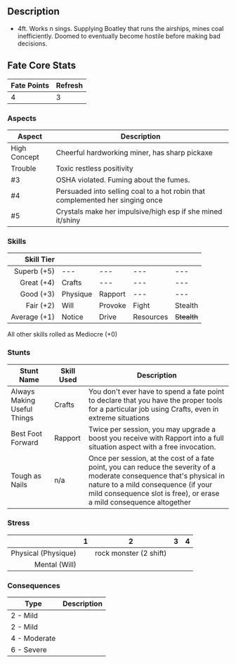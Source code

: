 ## Description
- 4ft. Works n sings. Supplying Boatley that runs the airships, mines coal inefficiently. Doomed to eventually become hostile before making bad decisions.
## Fate Core Stats

| Fate Points | Refresh |
| ----------- | ------- |
| 4           | 3       |
### Aspects

| Aspect       | Description                                                                   |
| ------------ | ----------------------------------------------------------------------------- |
| High Concept | Cheerful hardworking miner, has sharp pickaxe                                 |
| Trouble      | Toxic restless positivity                                                     |
| #3           | OSHA violated. Fuming about the fumes.                                        |
| #4           | Persuaded into selling coal to a hot robin that complemented her singing once |
| #5           | Crystals make her impulsive/high esp if she mined it/shiny                    |

### Skills

| **Skill Tier** |          |         |           |             |
| -------------: | -------- | ------- | --------- | ----------- |
|    Superb (+5) | ---      | ---     | ---       | ---         |
|     Great (+4) | Crafts   | ---     | ---       | ---         |
|      Good (+3) | Physique | Rapport | ---       | ---         |
|      Fair (+2) | Will     | Provoke | Fight     | Stealth     |
|   Average (+1) | Notice   | Drive   | Resources | ~~Stealth~~ |
All other skills rolled as Mediocre (+0)
### Stunts

| Stunt Name                  | Skill Used | Description                                                                                                                                                                                                                          |
| --------------------------- | ---------- | ------------------------------------------------------------------------------------------------------------------------------------------------------------------------------------------------------------------------------------ |
| Always Making Useful Things | Crafts     | You don't ever have to spend a fate point to declare that you have the proper tools for a particular job using Crafts, even in extreme situations                                                                                    |
| Best Foot Forward           | Rapport    | Twice per session, you may upgrade a boost you receive with Rapport into a full situation aspect with a free invocation.                                                                                                             |
| Tough as Nails              | n/a        | Once per session, at the cost of a fate point, you can reduce the severity of a moderate consequence that's physical in nature to a mild consequence (if your mild consequence slot is free), or erase a mild consequence altogether |

### Stress

|                     |  1  |           2            |  3  |  4  |
| ------------------: | :-: | :--------------------: | :-: | :-: |
| Physical (Physique) |     | rock monster (2 shift) |     |     |
|       Mental (Will) |     |                        |     |     |

### Consequences

| Type         | Description |
| ------------ | ----------- |
| 2 - Mild     |             |
| 2 - Mild     |             |
| 4 - Moderate |             |
| 6 - Severe   |             |
